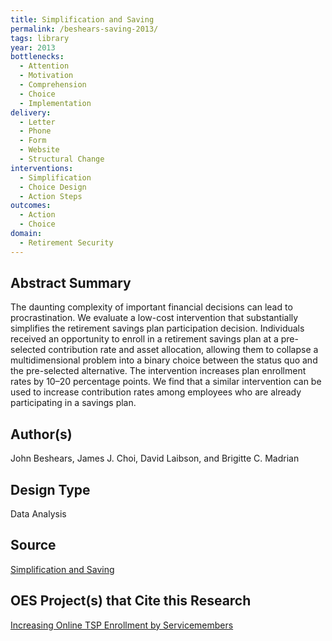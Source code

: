 ```yaml
---
title: Simplification and Saving
permalink: /beshears-saving-2013/
tags: library 
year: 2013
bottlenecks: 
  - Attention 
  - Motivation
  - Comprehension 
  - Choice 
  - Implementation
delivery: 
  - Letter 
  - Phone 
  - Form 
  - Website 
  - Structural Change
interventions: 
  - Simplification 
  - Choice Design 
  - Action Steps 
outcomes: 
  - Action 
  - Choice 
domain: 
  - Retirement Security 
---
```

## Abstract Summary

The daunting complexity of important financial decisions can lead to procrastination. We evaluate a low-cost intervention that substantially simplifies the retirement savings plan participation decision. Individuals received an opportunity to enroll in a retirement savings plan at a pre-selected contribution rate and asset allocation, allowing them to collapse a multidimensional problem into a binary choice between the status quo and the pre-selected alternative. The intervention increases plan enrollment rates by 10–20 percentage points. We find that a similar intervention can be used to increase contribution rates among employees who are already participating in a savings plan.

## Author(s)

John Beshears, James J. Choi, David Laibson, and Brigitte C. Madrian

## Design Type

Data Analysis

## Source

<a href="http://www.sciencedirect.com/science/article/pii/S0167268112000583">Simplification and Saving</a>

## OES Project(s) that Cite this Research

<a href="https://oes.gsa.gov/projects/online-tsp-enrollment/">Increasing Online TSP Enrollment by Servicemembers</a>
